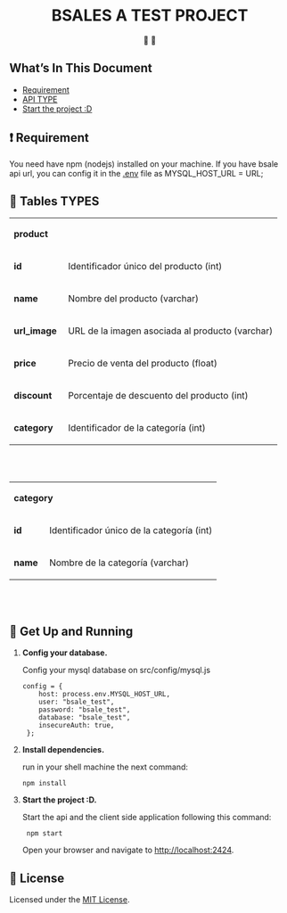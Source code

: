 
<h1 align="center">
 BSALES A TEST PROJECT
</h1>

<p align="center">
   📄 🚀
</p>


## What’s In This Document

- [Requirement](#-requirement)
- [API TYPE](#-learning-gatsby)
- [Start the project :D](#-get-up-and-running-in-5-minutes)



## ❗ Requirement

You need have npm (nodejs) installed on your machine. If you have bsale api url, you can config it in the [.env](.env) file as MYSQL_HOST_URL = URL;


## 🚢 Tables TYPES

<table>
<tbody>
<tr>
<td colspan="2">
<p><strong>product</strong></p>
</td>
</tr>
<tr>
<td>
<p><strong>id&nbsp;</strong></p>
</td>
<td>
<p><span style="font-weight: 400;">Identificador &uacute;nico del producto (int)</span></p>
</td>
</tr>
<tr>
<td>
<p><strong>name&nbsp;</strong></p>
</td>
<td>
<p><span style="font-weight: 400;">Nombre del producto (varchar)</span></p>
</td>
</tr>
<tr>
<td>
<p><strong>url_image&nbsp;</strong></p>
</td>
<td>
<p><span style="font-weight: 400;">URL de la imagen asociada al producto (varchar)</span></p>
</td>
</tr>
<tr>
<td>
<p><strong>price&nbsp;</strong></p>
</td>
<td>
<p><span style="font-weight: 400;">Precio de venta del producto (float)</span></p>
</td>
</tr>
<tr>
<td>
<p><strong>discount&nbsp;</strong></p>
</td>
<td>
<p><span style="font-weight: 400;">Porcentaje de descuento del producto (int)</span></p>
</td>
</tr>
<tr>
<td>
<p><strong>category&nbsp;</strong></p>
</td>
<td>
<p><span style="font-weight: 400;">Identificador de la categor&iacute;a (int)</span></p>
</td>
</tr>
</tbody>
</table>
<p><br /><br /></p>
<table>
<tbody>
<tr>
<td colspan="2">
<p><strong>category</strong></p>
</td>
</tr>
<tr>
<td>
<p><strong>id&nbsp;</strong></p>
</td>
<td>
<p><span style="font-weight: 400;">Identificador &uacute;nico de la categor&iacute;a (int)</span></p>
</td>
</tr>
<tr>
<td>
<p><strong>name&nbsp;</strong></p>
</td>
<td>
<p><span style="font-weight: 400;">Nombre de la categor&iacute;a (varchar)</span></p>
</td>
</tr>
</tbody>
</table>
<br /><br />


## 🚀 Get Up and Running 

1. **Config your database.**

    Config your mysql database  on src/config/mysql.js

    ```shell
    config = {
        host: process.env.MYSQL_HOST_URL,
        user: "bsale_test",
        password: "bsale_test",
        database: "bsale_test",
        insecureAuth: true,
     };
    ```

2. **Install dependencies.**

    run in your shell machine the next command:

   ```shell
   npm install 
   ```



3. **Start the project :D.**

   Start the api and the client side application following this command:

   ```shell
    npm start
   ```

   Open your browser and navigate to [http://localhost:2424](http://localhost:2424).
## 📝 License

Licensed under the [MIT License](./LICENSE).
